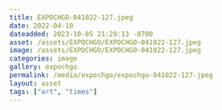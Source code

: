 ```yaml
---
title: EXPOCHGO-041022-127.jpeg
date: 2022-04-10
dateadded: 2023-10-05 21:29:13 -0700
asset: /assets/EXPOCHGO/EXPOCHGO-041022-127.jpeg
image: /assets/EXPOCHGO/EXPOCHGO-041022-127.jpeg
categories: image
gallery: expochgo
permalink: /media/expochgo/expochgo-041022-127-jpeg
layout: asset
tags: ["art", "times"]
--- 
```

